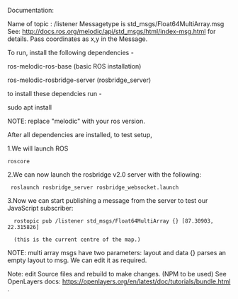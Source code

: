 Documentation:

Name of topic : /listener 
Messagetype is std_msgs/Float64MultiArray.msg
See: http://docs.ros.org/melodic/api/std_msgs/html/index-msg.html for details.
Pass coordinates as x,y in the Message.

To run, install the following dependencies - 

ros-melodic-ros-base (basic ROS installation)

ros-melodic-rosbridge-server (rosbridge_server)

to install these dependcies run -

  sudo apt install <package-name>
  
  NOTE: replace "melodic" with your ros version.
  
  After all dependencies are installed, to test setup,
  
  1.We will launch ROS
    
    roscore
    
  2.We can now launch the rosbridge v2.0 server with the following:
    
     
     roslaunch rosbridge_server rosbridge_websocket.launch
 3.Now we can start publishing a message from the server to test our JavaScript subscriber:
      
      rostopic pub /listener std_msgs/Float64MultiArray {} [87.30903, 22.315826] 
      
      (this is the current centre of the map.)
  
  NOTE: multi array msgs have two parameters: layout and data {} parses an empty layout to msg.
  We can edit it as required.
  
  Note: edit Source files and rebuild to make changes. (NPM to be used)
  See OpenLayers docs:
    https://openlayers.org/en/latest/doc/tutorials/bundle.html
.
